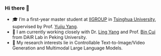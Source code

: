 



### Hi there 👋

- 🎓 I’m a first-year master student at [IIGROUP](https://sites.google.com/view/iigroup-thu/home) in [Tsinghua University](https://www.tsinghua.edu.cn/), supervised by Prof. [Yujiu Yang](https://scholar.google.com/citations?hl=zh-CN&user=4gH3sxsAAAAJ&view_op=list_works).
- 🌱 I am currently working closely with Dr. [Ling Yang](https://yangling0818.github.io/) and Prof. [Bin Cui](https://cuibinpku.github.io/) from DAIR Lab in Peking University.
- 🔭 My research interests lie in Controllable Text-to-Image/Video Generation and Multimodal Large Language Models.



<!--
**Cominclip/Cominclip** is a ✨ _special_ ✨ repository because its `README.md` (this file) appears on your GitHub profile.



<img align="right" src="https://github-readme-stats.vercel.app/api?username=Cominclip&show_icons=true&theme=swift&hide_title=true" />

Here are some ideas to get you started:

- 🔭 I’m currently working on ...
- 🌱 I’m currently learning ...
- 👯 I’m looking to collaborate on ...
- 🤔 I’m looking for help with ...
- 💬 Ask me about ...
- 📫 How to reach me: ...
- 😄 Pronouns: ...
- ⚡ Fun fact: ...
-->

